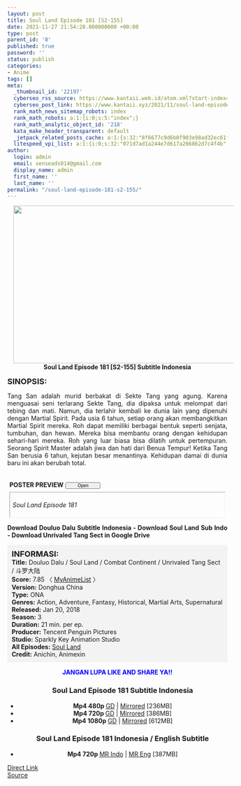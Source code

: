 ```yaml
---
layout: post
title: Soul Land Episode 181 [S2-155]
date: 2021-11-27 21:54:28.000000000 +00:00
type: post
parent_id: '0'
published: true
password: ''
status: publish
categories:
- Anime
tags: []
meta:
  _thumbnail_id: '22197'
  cyberseo_rss_source: https://www.kantaii.web.id/atom.xml?start-index=1&max-results=150
  cyberseo_post_link: https://www.kantaii.xyz/2021/11/soul-land-episode-181-s2-155.html
  rank_math_news_sitemap_robots: index
  rank_math_robots: a:1:{i:0;s:5:"index";}
  rank_math_analytic_object_id: '218'
  kata_make_header_transparent: default
  _jetpack_related_posts_cache: a:1:{s:32:"8f6677c9d6b0f903e98ad32ec61f8deb";a:2:{s:7:"expires";i:1650284466;s:7:"payload";a:0:{}}}
  litespeed_vpi_list: a:1:{i:0;s:32:"071d7ad1a244e7d617a206862d7c4f4b";}
author:
  login: admin
  email: senseads014@gmail.com
  display_name: admin
  first_name: ''
  last_name: ''
permalink: "/soul-land-episode-181-s2-155/"
---
```

<div class="separator" style="clear: both; text-align: center;"><a href="https://blogger.googleusercontent.com/img/a/AVvXsEiWk3AAMqg13UTVpRPR56bX2zMKdMUJltjmKx6HIRQ66ReShbslWhnJCzncBfcdO7m3WWMxHDRJcbz23YAnigOnwiSap4svfSEZKc5IdwTf0ZZ7Bc4qck8cAAaHQEgEhXb11Gtpmg0A2_6AiG6pLhBHyvKblt2e4SOro4ecx5qzSlisYKltR8Xe9FQ6=s1365" style="margin-left: 1em; margin-right: 1em;"><img border="0" data-original-height="767" data-original-width="1365" height="360" src="{{ site.baseurl }}/assets/2021/11/AVvXsEiWk3AAMqg13UTVpRPR56bX2zMKdMUJltjmKx6HIRQ66ReShbslWhnJCzncBfcdO7m3WWMxHDRJcbz23YAnigOnwiSap4svfSEZKc5IdwTf0ZZ7Bc4qck8cAAaHQEgEhXb11Gtpmg0A2_6AiG6pLhBHyvKblt2e4SOro4ecx5qzSlisYKltR8Xe9FQ6=w640-h360" width="640" /></a></div>
<div style="text-align: center;"><b>Soul Land Episode 181 [S2-155] Subtitle Indonesia</b></p>
</div>
<p><b><span style="font-size: large;">SINOPSIS:</span></b>
<div style="text-align: justify;">Tang San adalah murid berbakat di Sekte Tang yang agung. Karena menguasai seni terlarang Sekte Tang, dia dipaksa untuk melompat dari tebing dan mati. Namun, dia terlahir kembali ke dunia lain yang dipenuhi dengan Martial Spirit. Pada usia 6 tahun, setiap orang akan membangkitkan Martial Spirit mereka. Roh dapat memiliki berbagai bentuk seperti senjata, tumbuhan, dan hewan. Mereka bisa membantu orang dengan kehidupan sehari-hari mereka. Roh yang luar biasa bisa dilatih untuk pertempuran. Seorang Spirit Master adalah jiwa dan hati dari Benua Tempur! Ketika Tang San berusia 6 tahun, kejutan besar menantinya. Kehidupan damai di dunia baru ini akan berubah total.</p>
<p><a name="more"></a>
<div>
<div style="margin: 5px;">
<div class="smallfont" style="margin-bottom: 2px;"><span style="font-weight: bold;"><br />POSTER PREVIEW</span><input onclick="if (this.parentNode.parentNode.getElementsByTagName('div')[1].getElementsByTagName('div')[0].style.display != '') { this.parentNode.parentNode.getElementsByTagName('div')[1].getElementsByTagName('div')[0].style.display = ''; this.innerText = ''; this.value = ' Close..'; } else { this.parentNode.parentNode.getElementsByTagName('div')[1].getElementsByTagName('div')[0].style.display = 'none'; this.innerText = ''; this.value = ' Clik Here'; }" style="font-size: 10px; margin: 5px; padding: 0px; width: 80px;" type="button" value="Open" /></div>
<div class="alt2" style="border: 1px inset; margin: 0px; padding: 6px;">
<div style="display: none;">
<div class="separator" style="clear: both; text-align: center;"><a href="https://blogger.googleusercontent.com/img/a/AVvXsEh8slQrM3oCilTwLYLJO8wm49Tkfx6n8Bxt8xoIzv3vD8VjZJevB4y3RAAMF4e0ARDW0f7ZJmMYkB1QmvgBL6P9IWyjFGAfvGrT38GsfQxGNEliPJT1ftZZJOhjq5Ec0LGKYT7rDGBmrL9fm3t2Ola66W4T2UbSB0TLUwNxzeiOEK2f1H0H_Bn6pHdl=s1365" style="margin-left: 1em; margin-right: 1em;"><img border="0" data-original-height="767" data-original-width="1365" height="360" src="{{ site.baseurl }}/assets/2021/11/AVvXsEh8slQrM3oCilTwLYLJO8wm49Tkfx6n8Bxt8xoIzv3vD8VjZJevB4y3RAAMF4e0ARDW0f7ZJmMYkB1QmvgBL6P9IWyjFGAfvGrT38GsfQxGNEliPJT1ftZZJOhjq5Ec0LGKYT7rDGBmrL9fm3t2Ola66W4T2UbSB0TLUwNxzeiOEK2f1H0H_Bn6pHdl=w640-h360" width="640" /></a></div>
<p>
<div class="separator" style="clear: both; text-align: center;"><a href="https://blogger.googleusercontent.com/img/a/AVvXsEiWk3AAMqg13UTVpRPR56bX2zMKdMUJltjmKx6HIRQ66ReShbslWhnJCzncBfcdO7m3WWMxHDRJcbz23YAnigOnwiSap4svfSEZKc5IdwTf0ZZ7Bc4qck8cAAaHQEgEhXb11Gtpmg0A2_6AiG6pLhBHyvKblt2e4SOro4ecx5qzSlisYKltR8Xe9FQ6=s1365" style="margin-left: 1em; margin-right: 1em;"><img border="0" data-original-height="767" data-original-width="1365" height="360" src="{{ site.baseurl }}/assets/2021/11/AVvXsEiWk3AAMqg13UTVpRPR56bX2zMKdMUJltjmKx6HIRQ66ReShbslWhnJCzncBfcdO7m3WWMxHDRJcbz23YAnigOnwiSap4svfSEZKc5IdwTf0ZZ7Bc4qck8cAAaHQEgEhXb11Gtpmg0A2_6AiG6pLhBHyvKblt2e4SOro4ecx5qzSlisYKltR8Xe9FQ6=w640-h360" width="640" /></a></div>
</div>
<p><i>Soul Land Episode 181</i></div>
</div>
</div>
<p> <b>Download Douluo Dalu Subtitle Indonesia - Download Soul Land Sub Indo - Download Unrivaled Tang Sect in Google Drive</b></div>
<p>
<div style="background-color: #f3f3f3; padding: 10px; text-align: left;"><b><span style="font-size: large;">INFORMASI:</span></b><br /><b>Title:</b> Douluo Dalu / Soul Land / Combat Continent / Unrivaled Tang Sect / 斗罗大陆<br /><b>Score:</b> 7.85 〈 <a href="https://myanimelist.net/anime/37150/Douluo_Dalu" target="_blank" rel="noopener">MyAnimeList</a> 〉<br /><b>Version:</b> Donghua China<br /><b>Type:</b> ONA<br /><b>Genres:</b> Action, Adventure, Fantasy, Historical, Martial Arts, Supernatural<br /><b>Released:</b> Jan 20, 2018<br /><b>Season:</b> 3<br /><b>Duration:</b> 21 min. per ep.<br /><b>Producer:</b> Tencent Penguin Pictures<br /><b>Studio:</b> Sparkly Key Animation Studio<br /><b>All Episodes:</b> <a href="https://www.kantaii.xyz/2018/02/soul-land-douluo-dalu.html" target="_blank" rel="noopener">Soul Land</a><br /><b>Credit:</b> Anichin, Animexin</div>
<p>
<div style="text-align: center;"><b><span style="color: blue;">JANGAN LUPA LIKE AND SHARE YA!!</span></b>
<div class="dl">
<ul />
<h3 style="text-align: center;">Soul Land Episode 181 Subtitle Indonesia</h3>
<li style="text-align: center;"><b>Mp4 480p </b><a href="https://cararegistrasi.com/AviW1F1Ml" target="_blank" rel="noopener">GD</a> | <a href="https://apk.miuiku.com/ZJuw5JPLu" target="_blank" rel="noopener">Mirrored</a> [236MB]</li>
<li style="text-align: center;"><b>Mp4 720p </b><a href="https://cararegistrasi.com/K3aA3js0zh2" target="_blank" rel="noopener">GD</a> | <a href="https://apk.miuiku.com/CT4BoeUaOR" target="_blank" rel="noopener">Mirrored</a> [386MB]</li>
<li style="text-align: center;"><b>Mp4 1080p </b><a href="https://cararegistrasi.com/eoo5pm" target="_blank" rel="noopener">GD</a> | <a href="https://apk.miuiku.com/g0GpJ" target="_blank" rel="noopener">Mirrored</a> [612MB]</li>
</div>
<div class="dl">
<ul />
<h3 style="text-align: center;">Soul Land Episode 181 Indonesia / English Subtitle</h3>
<li style="text-align: center;"><b>Mp4 720p </b><a href="https://cararegistrasi.com/lerH" target="_blank" rel="noopener">MR Indo</a> | <a href="https://apk.miuiku.com/6qKxFIp" target="_blank" rel="noopener">MR Eng</a> [387MB]</li>
</div></div>
<link rel="stylesheet" href="https://cdnjs.cloudflare.com/ajax/libs/font-awesome/4.7.0/css/font-awesome.min.css" />
<div class="divbtn"> <a href="https://handymansurrender.com/fihup8buzv?key=94550f7ce39444073321dde3b8782f97" class="btn"><i class="fa fa-download"></i> Direct Link</a> <br /><a href="https://www.kantaii.xyz/2021/11/soul-land-episode-181-s2-155.html">Source</a> </div>
